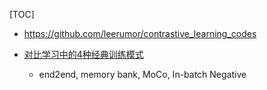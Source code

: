 [TOC]



- https://github.com/leerumor/contrastive_learning_codes

- [对比学习中的4种经典训练模式](https://mp.weixin.qq.com/s/rq-1m483bbG1xW88mw7CUA)
  - end2end, memory bank, MoCo, In-batch Negative




